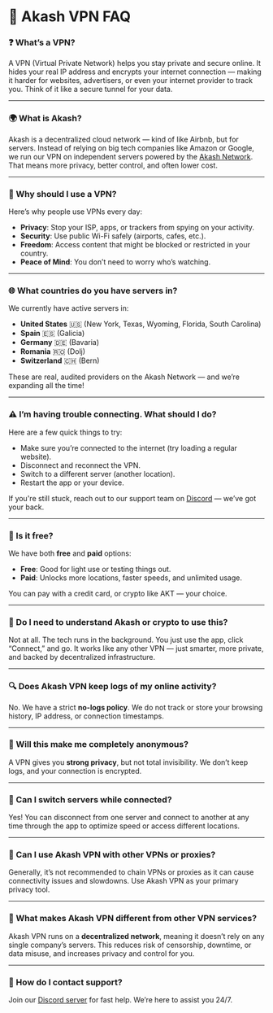 # 📘 Akash VPN FAQ

### ❓ What’s a VPN?

A VPN (Virtual Private Network) helps you stay private and secure online. It hides your real IP address and encrypts your internet connection — making it harder for websites, advertisers, or even your internet provider to track you. Think of it like a secure tunnel for your data.

---

### 🌍 What is Akash?

Akash is a decentralized cloud network — kind of like Airbnb, but for servers. Instead of relying on big tech companies like Amazon or Google, we run our VPN on independent servers powered by the [Akash Network](https://akash.network). That means more privacy, better control, and often lower cost.

---

### 🔐 Why should I use a VPN?

Here’s why people use VPNs every day:

* **Privacy**: Stop your ISP, apps, or trackers from spying on your activity.
* **Security**: Use public Wi-Fi safely (airports, cafes, etc.).
* **Freedom**: Access content that might be blocked or restricted in your country.
* **Peace of Mind**: You don’t need to worry who’s watching.

---

### 🌐 What countries do you have servers in?

We currently have active servers in:

* **United States** 🇺🇸 (New York, Texas, Wyoming, Florida, South Carolina)
* **Spain** 🇪🇸 (Galicia)
* **Germany** 🇩🇪 (Bavaria)
* **Romania** 🇷🇴 (Dolj)
* **Switzerland** 🇨🇭 (Bern)

These are real, audited providers on the Akash Network — and we’re expanding all the time!

---

### ⚠️ I’m having trouble connecting. What should I do?

Here are a few quick things to try:

* Make sure you’re connected to the internet (try loading a regular website).
* Disconnect and reconnect the VPN.
* Switch to a different server (another location).
* Restart the app or your device.

If you're still stuck, reach out to our support team on [Discord](https://discord.gg/JKGjJUHB) — we’ve got your back.

---

### 💸 Is it free?

We have both **free** and **paid** options:

* **Free**: Good for light use or testing things out.
* **Paid**: Unlocks more locations, faster speeds, and unlimited usage.

You can pay with a credit card, or crypto like AKT — your choice.

---

### 🧠 Do I need to understand Akash or crypto to use this?

Not at all. The tech runs in the background. You just use the app, click “Connect,” and go. It works like any other VPN — just smarter, more private, and backed by decentralized infrastructure.

---

### 🔍 Does Akash VPN keep logs of my online activity?

No. We have a strict **no-logs policy**. We do not track or store your browsing history, IP address, or connection timestamps.

---

### 🔎 Will this make me completely anonymous?

A VPN gives you **strong privacy**, but not total invisibility. We don’t keep logs, and your connection is encrypted.

---

### 🔄 Can I switch servers while connected?

Yes! You can disconnect from one server and connect to another at any time through the app to optimize speed or access different locations.

---

### 🧩 Can I use Akash VPN with other VPNs or proxies?

Generally, it’s not recommended to chain VPNs or proxies as it can cause connectivity issues and slowdowns. Use Akash VPN as your primary privacy tool.

---

### 🤔 What makes Akash VPN different from other VPN services?

Akash VPN runs on a **decentralized network**, meaning it doesn’t rely on any single company’s servers. This reduces risk of censorship, downtime, or data misuse, and increases privacy and control for you.

---

### 💬 How do I contact support?

Join our [Discord server](https://discord.gg/JKGjJUHB) for fast help. We’re here to assist you 24/7.
